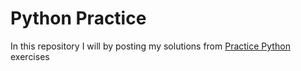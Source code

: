 # Python Practice

In this repository I will by posting my solutions from [Practice Python](https://www.practicepython.org/) exercises
